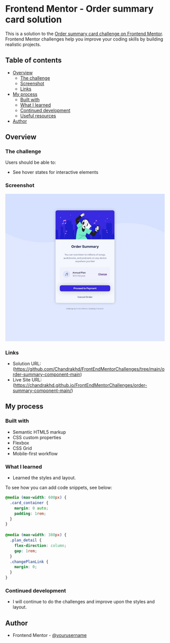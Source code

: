 # Frontend Mentor - Order summary card solution

This is a solution to the [Order summary card challenge on Frontend Mentor](https://www.frontendmentor.io/challenges/order-summary-component-QlPmajDUj). Frontend Mentor challenges help you improve your coding skills by building realistic projects.

## Table of contents

- [Overview](#overview)
  - [The challenge](#the-challenge)
  - [Screenshot](#screenshot)
  - [Links](#links)
- [My process](#my-process)
  - [Built with](#built-with)
  - [What I learned](#what-i-learned)
  - [Continued development](#continued-development)
  - [Useful resources](#useful-resources)
- [Author](#author)

## Overview

### The challenge

Users should be able to:

- See hover states for interactive elements

### Screenshot

![](./screenshot/desktopView.jpeg)

### Links

- Solution URL:(https://github.com/Chandrakhd/FrontEndMentorChallenges/tree/main/order-summary-component-main)
- Live Site URL: (https://chandrakhd.github.io/FrontEndMentorChallenges/order-summary-component-main/)

## My process

### Built with

- Semantic HTML5 markup
- CSS custom properties
- Flexbox
- CSS Grid
- Mobile-first workflow

### What I learned

- Learned the styles and layout.

To see how you can add code snippets, see below:

```css
@media (max-width: 600px) {
  .card_container {
    margin: 0 auto;
    padding: 1rem;
  }
}

@media (max-width: 380px) {
  .plan_detail {
    flex-direction: column;
    gap: 1rem;
  }
  .changePlanLink {
    margin: 0;
  }
}
```

### Continued development

- I will continue to do the challenges and improve upon the styles and layout.

## Author

- Frontend Mentor - [@yourusername](https://www.frontendmentor.io/profile/yourusername)
